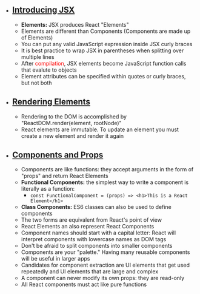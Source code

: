 * ## [Introducing JSX](https://reactjs.org/docs/introducing-jsx.html)
  * **Elements:** JSX produces React "Elements"
  * Elements are different than Components (Components are made up of Elements)
  * You can put any valid JavaScript expression inside JSX curly braces
  * It is best practice to wrap JSX in parentheses when splitting over multiple lines
  * After <span style="color: red">compilation</span>, JSX elements become JavaScript function calls that evalute to objects
  * Element attributes can be specified within quotes or curly braces, but not both

* ## [Rendering Elements](https://reactjs.org/docs/rendering-elements.html)
  * Rendering to the DOM is accomplished by "ReactDOM.render(element, rootNode)"
  * React elements are immutable. To update an element you must create a new element and render it again

* ## [Components and Props](https://reactjs.org/docs/components-and-props.html)
  * Components are like functions: they accept arguments in the form of "props" and return React Elements
  * **Functional Components:** the simplest way to write a component is literally as a function:
    * `const FunctionalComponent = (props) => <h1>This is a React Element</h1>`
  * **Class Components:** ES6 classes can also be used to define components
  * The two forms are equivalent from React's point of view
  * React Elements an also represent React Components
  * Component names should start with a capital letter: React will interpret components with lowercase names as DOM tags
  * Don't be afraid to split components into smaller components
  * Components are your "palette." Having many reusable components will be useful in larger apps
  * Candidates for component extraction are UI elements that get used repeatedly and UI elements that are large and complex
  * A component can never modify its own props: they are read-only
  * All React components must act like pure functions